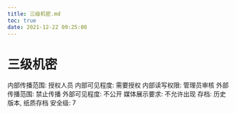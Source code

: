 ```yaml
---
title: 三级机密.md
toc: true
date: 2021-12-22 09:25:00
---
```

# 三级机密

内部传播范围: 授权人员
内部可见程度: 需要授权
内部读写权限: 管理员审核
外部传播范围: 禁止传播
外部可见程度: 不公开
媒体展示要求: 不允许出现
存档: 历史版本, 纸质存档
安全级: 7